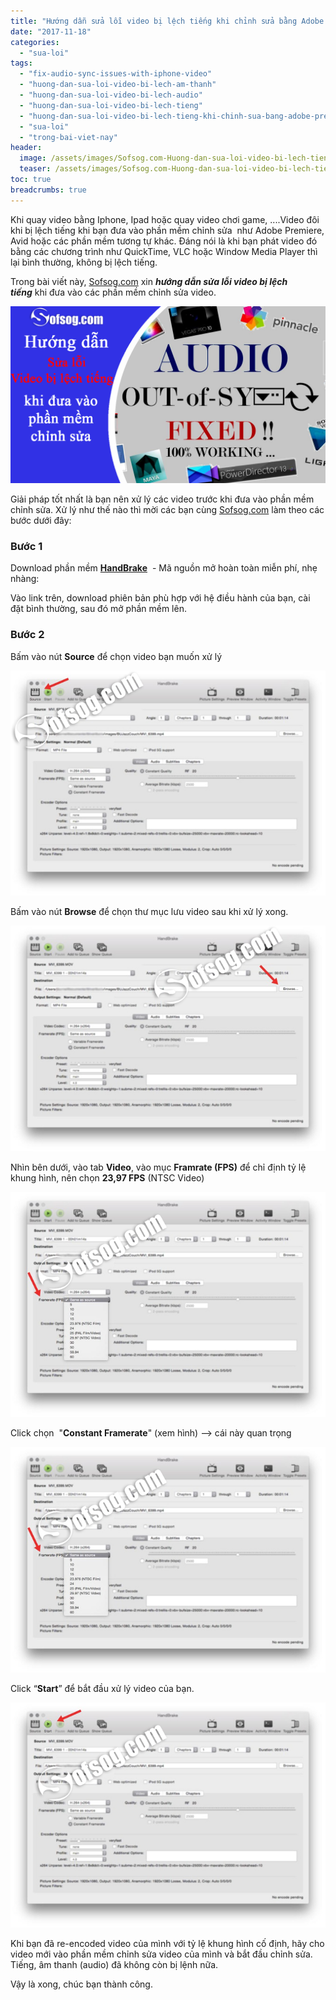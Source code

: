 ```yaml
---
title: "Hướng dẫn sửa lỗi video bị lệch tiếng khi chỉnh sửa bằng Adobe Premiere"
date: "2017-11-18"
categories: 
  - "sua-loi"
tags: 
  - "fix-audio-sync-issues-with-iphone-video"
  - "huong-dan-sua-loi-video-bi-lech-am-thanh"
  - "huong-dan-sua-loi-video-bi-lech-audio"
  - "huong-dan-sua-loi-video-bi-lech-tieng"
  - "huong-dan-sua-loi-video-bi-lech-tieng-khi-chinh-sua-bang-adobe-premiere"
  - "sua-loi"
  - "trong-bai-viet-nay"
header:
  image: /assets/images/Sofsog.com-Huong-dan-sua-loi-video-bi-lech-tieng-khi-dua-vao-phan-mem-chinh-sua.png
  teaser: /assets/images/Sofsog.com-Huong-dan-sua-loi-video-bi-lech-tieng-khi-dua-vao-phan-mem-chinh-sua.png
toc: true
breadcrumbs: true
---
```


Khi quay video bằng Iphone, Ipad hoặc quay video chơi game, ....Video đôi khi bị lệch tiếng khi bạn đưa vào phần mềm chỉnh sửa  như Adobe Premiere, Avid hoặc các phần mềm tương tự khác. Đáng nói là khi bạn phát video đó bằng các chương trình như QuickTime, VLC hoặc Window Media Player thì lại bình thường, không bị lệch tiếng.

Trong bài viết này, [Sofsog.com](https://sofsog.com/) xin _**hướng dẫn sửa lỗi video bị lệch tiếng**_ khi đưa vào các phần mềm chỉnh sửa video.

![Sofsog.com-Huong dan sua loi video bi lech tieng khi dua vao phan mem chinh sua](/assets/images/Sofsog.com-Huong-dan-sua-loi-video-bi-lech-tieng-khi-dua-vao-phan-mem-chinh-sua.png)

Giải pháp tốt nhất là bạn nên xử lý các video trước khi đưa vào phần mềm chỉnh sửa. Xử lý như thế nào thì mời các bạn cùng [Sofsog.com](https://sofsog.com/) làm theo các bước dưới đây:

### Bước 1

Download phần mềm **[HandBrake](https://handbrake.fr/)**  - Mã nguồn mở hoàn toàn miễn phí, nhẹ nhàng:

[](https://handbrake.fr/downloads.php)

Vào link trên, download phiên bản phù hợp với hệ điều hành của bạn, cài đặt bình thường, sau đó mở phần mềm lên.

### Bước 2

Bấm vào nút **Source** để chọn video bạn muốn xử lý

![Sofsog.com-Hướng dẫn sửa lỗi video bị lệch tiếng-1](/assets/images/Sofsog.com-Hướng-dẫn-sửa-lỗi-video-bị-lệch-tiếng-1.png)

Bấm vào nút **Browse** để chọn thư mục lưu video sau khi xử lý xong.

![Sofsog.com-Hướng dẫn sửa lỗi video bị lệch tiếng](/assets/images/Sofsog.com-Hướng-dẫn-sửa-lỗi-video-bị-lệch-tiếng-2.png)

Nhìn bên dưới, vào tab **Video**, vào mục **Framrate (FPS)** để chỉ định tỷ lệ khung hình, nên chọn **23,97 FPS** (NTSC Video)

![Sofsog.com-Hướng dẫn sửa lỗi video bị lệch tiếng](/assets/images/Sofsog.com-Hướng-dẫn-sửa-lỗi-video-bị-lệch-tiếng-3.png)

Click chọn  "**Constant Framerate**" (xem hình) --> cái này quan trọng

![Sofsog.com-Hướng dẫn sửa lỗi video bị lệch tiếng](/assets/images/Sofsog.com-Hướng-dẫn-sửa-lỗi-video-bị-lệch-tiếng-3.png)

Click “**Start**” để bắt đầu xử lý video của bạn.

![Sofsog.com-Hướng dẫn sửa lỗi video bị lệch tiếng](/assets/images/Sofsog.com-Hướng-dẫn-sửa-lỗi-video-bị-lệch-tiếng-5-1.png)

Khi bạn đã re-encoded video của mình với tỷ lệ khung hình cố định, hãy cho video mới vào phần mềm chỉnh sửa video của mình và bắt đầu chỉnh sửa. Tiếng, âm thanh (audio) đã không còn bị lệnh nữa.

Vậy là xong, chúc bạn thành công.
